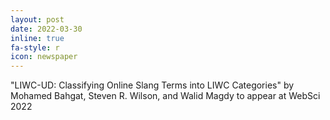 ```yaml
---
layout: post
date: 2022-03-30
inline: true
fa-style: r
icon: newspaper
---
```


"LIWC-UD: Classifying Online Slang Terms into LIWC Categories" by Mohamed Bahgat, Steven R. Wilson, and Walid Magdy to appear at WebSci 2022

